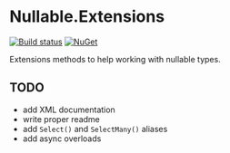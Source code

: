 # Nullable.Extensions

[![Build status](https://ci.appveyor.com/api/projects/status/4crxb1fq4hju2bne?svg=true)](https://ci.appveyor.com/project/bert2/nullable-extensions) [![NuGet](https://img.shields.io/nuget/v/Nullable.Extensions.svg)](https://www.nuget.org/packages/Nullable.Extensions)

Extensions methods to help working with nullable types.

## TODO

- add XML documentation
- write proper readme
- add `Select()` and `SelectMany()` aliases
- add async overloads
